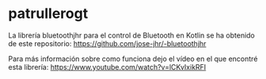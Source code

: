 # patrullerogt

La librería bluetoothjhr para el control de Bluetooth en Kotlin se ha obtenido de este repositorio:
https://github.com/jose-jhr/-bluetoothjhr

Para más información sobre como funciona dejo el vídeo en el que encontré esta librería:
https://www.youtube.com/watch?v=lCKvIxikRFI

